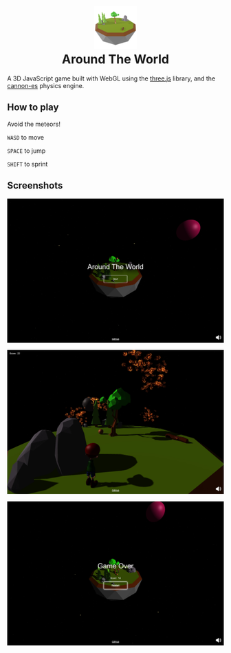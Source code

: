 <h1 align="center">
    <img src="./static/logo.png" alt="Logo" width="100"> <br />
    Around The World
</h1>

A 3D JavaScript game built with WebGL using the [three.js](https://github.com/mrdoob/three.js) library, and the [cannon-es](https://github.com/pmndrs/cannon-es) physics engine.

## How to play

Avoid the meteors!

`WASD` to move

`SPACE` to jump

`SHIFT` to sprint

## Screenshots

![Main Menu](./screenshots/mainmenu.jpg)

![In-Game](./screenshots/game.jpg)

![Game Over](./screenshots/gameover.jpg)
